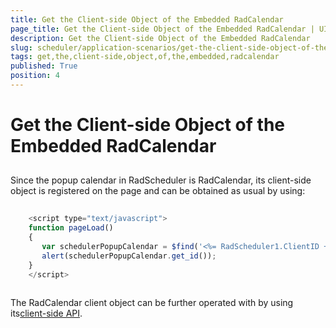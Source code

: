 ```yaml
---
title: Get the Client-side Object of the Embedded RadCalendar
page_title: Get the Client-side Object of the Embedded RadCalendar | UI for ASP.NET AJAX Documentation
description: Get the Client-side Object of the Embedded RadCalendar
slug: scheduler/application-scenarios/get-the-client-side-object-of-the-embedded-radcalendar
tags: get,the,client-side,object,of,the,embedded,radcalendar
published: True
position: 4
---
```


# Get the Client-side Object of the Embedded RadCalendar



## 

Since the popup calendar in RadScheduler is RadCalendar, its client-side object is registered on the page and can be obtained as usual by using:

````JavaScript
	     
	<script type="text/javascript">
	function pageLoad()
	{       
	   var schedulerPopupCalendar = $find('<%= RadScheduler1.ClientID + "_SelectedDateCalendar" %>');
	   alert(schedulerPopupCalendar.get_id());
	}        
	</script> 
				
````



The RadCalendar client object can be further operated with by using its[client-side API](99597141-EB9B-4441-A23D-82ECED22D020).
